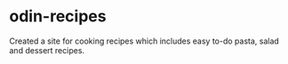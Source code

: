 # odin-recipes
Created a site for cooking recipes which includes easy to-do pasta, salad and dessert recipes.
